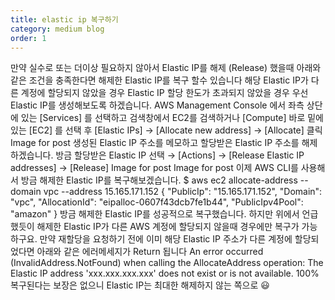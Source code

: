 ```yaml
---
title: elastic ip 복구하기
category: medium blog
order: 1
---
```


만약 실수로 또는 더이상 필요하지 않아서 Elastic IP를 해제 (Release) 했을때 아래와 같은 조건을 충족한다면 해제한 Elastic IP를 복구 할수 있습니다
해당 Elastic IP가 다른 계정에 할당되지 않았을 경우
Elastic IP 할당 한도가 초과되지 않았을 경우
우선 Elastic IP를 생성해보도록 하겠습니다.
AWS Management Console 에서 좌측 상단에 있는 [Services] 를 선택하고 검색창에서 EC2를 검색하거나 [Compute] 바로 밑에 있는 [EC2] 를 선택 후 [Elastic IPs] → [Allocate new address] → [Allocate] 클릭
Image for post
생성된 Elastic IP 주소를 메모하고 할당받은 Elastic IP 주소를 해제하겠습니다. 방금 할당받은 Elastic IP 선택 → [Actions] → [Release Elastic IP addresses] → [Release]
Image for post
Image for post
이제 AWS CLI를 사용해서 방금 해제한 Elastic IP를 복구해보겠습니다.
$ aws ec2 allocate-address --domain vpc --address 15.165.171.152
{
    "PublicIp": "15.165.171.152",
    "Domain": "vpc",
    "AllocationId": "eipalloc-0607f43dcb7fe1b44",
    "PublicIpv4Pool": "amazon"
}
방금 해제한 Elastic IP를 성공적으로 복구했습니다. 하지만 위에서 언급했듯이 해제한 Elastic IP가 다른 AWS 계정에 할당되지 않을때 경우에만 복구가 가능하구요. 만약 재할당을 요청하기 전에 이미 해당 Elastic IP 주소가 다른 계정에 할당되었다면 아래와 같은 에러메세지가 Return 됩니다
An error occurred (InvalidAddress.NotFound) when calling the AllocateAddress operation: The Elastic IP address 'xxx.xxx.xxx.xxx' does not exist or is not available.
100% 복구된다는 보장은 없으니 Elastic IP는 최대한 해제하지 않는 쪽으로 😃

